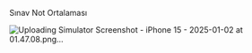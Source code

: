 Sınav Not Ortalaması


![Uploading Simulator Screenshot - iPhone 15 - 2025-01-02 at 01.47.08.png…]()
